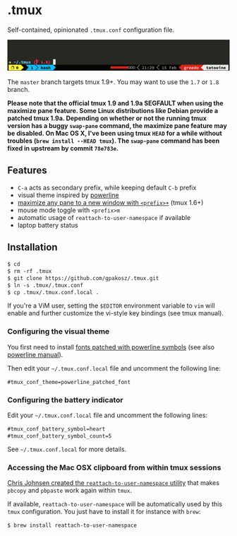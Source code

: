 .tmux
=====

Self-contained, opinionated `.tmux.conf` configuration file.

![Screenshot](screenshot.png)

The `master` branch targets tmux 1.9+. You may want to use the `1.7` or `1.8`
branch.

**Please note that the official tmux 1.9 and 1.9a SEGFAULT when using the
maximize pane feature. Some Linux distributions like Debian provide a patched
tmux 1.9a. Depending on whether or not the running tmux version has a buggy
`swap-pane` command, the maximize pane feature may be disabled. On Mac OS X,
I've been using tmux `HEAD` for a while without troubles (`brew install --HEAD
tmux`). The `swap-pane` command has been fixed in upstream by commit
`78e783e`.**

Features
--------

 - `C-a` acts as secondary prefix, while keeping default `C-b` prefix
 - visual theme inspired by [powerline](https://github.com/Lokaltog/powerline)
 - [maximize any pane to a new window with `<prefix>+`](http://pempek.net/articles/2013/04/14/maximizing-tmux-pane-new-window/) (tmux 1.6+)
 - mouse mode toggle with `<prefix>m`
 - automatic usage of `reattach-to-user-namespace` if available
 - laptop battery status

Installation
------------

    $ cd
    $ rm -rf .tmux
    $ git clone https://github.com/gpakosz/.tmux.git
    $ ln -s .tmux/.tmux.conf
    $ cp .tmux/.tmux.conf.local .

If you're a ViM user, setting the `$EDITOR` environment variable to `vim` will
enable and further customize the vi-style key bindings (see tmux manual).

### Configuring the visual theme

You first need to install [fonts patched with powerline symbols] (see also
[powerline manual]).

Then edit your `~/.tmux.conf.local` file and uncomment the following line:

    #tmux_conf_theme=powerline_patched_font

[fonts patched with powerline symbols]: https://github.com/Lokaltog/powerline-fonts
[powerline manual]: http://powerline.readthedocs.org/en/latest/installation.html#fonts-installation

### Configuring the battery indicator

Edit your `~/.tmux.conf.local` file and uncomment the following lines:

    #tmux_conf_battery_symbol=heart
    #tmux_conf_battery_symbol_count=5

See `~/.tmux.conf.local` for more details.

### Accessing the Mac OSX clipboard from within tmux sessions

[Chris Johnsen created the `reattach-to-user-namespace`
utility](https://github.com/ChrisJohnsen/tmux-MacOSX-pasteboard) that makes
`pbcopy` and `pbpaste` work again within `tmux`.

If available, `reattach-to-user-namespace` will be automatically used by this
`tmux` configuration. You just have to install it for instance with `brew`:

    $ brew install reattach-to-user-namespace
